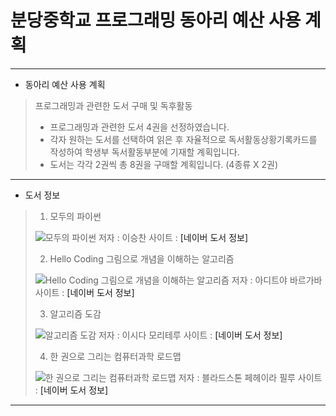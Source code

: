 # 분당중학교 프로그래밍 동아리 예산 사용 계획

---
   
   + 동아리 예산 사용 계획
   > 프로그래밍과 관련한 도서 구매 및 독후활동
   >
   > - 프로그래밍과 관련한 도서 4권을 선정하였습니다.
   > - 각자 원하는 도서를 선택하여 읽은 후 자율적으로 독서활동상황기록카드를 작성하여
   >   학생부 독서활동부분에 기재할 계획입니다.
   > - 도서는 각각 2권씩 총 8권을 구매할 계획입니다. (4종류 X 2권)
   
---
   
   + 도서 정보
   > 1. 모두의 파이썬
   >   <img src="https://bookthumb-phinf.pstatic.net/cover/141/261/14126163.jpg?type=m140&amp;udate=20181105" alt="모두의 파이썬">   
   >   저자 : 이승찬   
   >   사이트 : <a herf="https://book.naver.com/bookdb/review.nhn?bid=14126163">[네이버 도서 정보]</a>   
   >   
   > 2. Hello Coding 그림으로 개념을 이해하는 알고리즘   
   >   <img src="https://bookthumb-phinf.pstatic.net/cover/118/232/11823284.jpg?type=m140&amp;udate=20180215" alt="Hello Coding 그림으로 개념을 이해하는 알고리즘">   
   >   저자 : 아디트야 바르가바   
   >   사이트 : <a herf="https://book.naver.com/bookdb/book_detail.nhn?bid=11823284">[네이버 도서 정보]</a>   
   >      
   > 3. 알고리즘 도감   
   >   <img src="https://bookthumb-phinf.pstatic.net/cover/132/727/13272714.jpg?type=m140&amp;udate=20200604" alt="알고리즘 도감">   
   >   저자 : 이시다 모리테루   
   >   사이트 : <a herf="https://book.naver.com/bookdb/book_detail.nhn?bid=13272714">[네이버 도서 정보]</a>   
   >   
   > 4. 한 권으로 그리는 컴퓨터과학 로드맵       
   >   <img src="https://bookthumb-phinf.pstatic.net/cover/134/966/13496659.jpg?type=m140&amp;udate=20180411" alt="한 권으로 그리는 컴퓨터과학 로드맵">   
   >   저자 : 블라드스톤 페헤이라 필루   
   >   사이트 : <a herf="https://book.naver.com/bookdb/book_detail.nhn?bid=13496659">[네이버 도서 정보]</a>   
   >   
   
---
   
